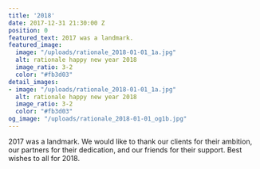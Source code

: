 ```yaml
---
title: '2018'
date: 2017-12-31 21:30:00 Z
position: 0
featured_text: 2017 was a landmark.
featured_image:
  image: "/uploads/rationale_2018-01-01_1a.jpg"
  alt: rationale happy new year 2018
  image_ratio: 3-2
  color: "#fb3d03"
detail_images:
- image: "/uploads/rationale_2018-01-01_1a.jpg"
  alt: rationale happy new year 2018
  image_ratio: 3-2
  color: "#fb3d03"
og_image: "/uploads/rationale_2018-01-01_og1b.jpg"
---
```


2017 was a landmark. We would like to thank our clients for their ambition, our partners for their dedication, and our friends for their support. Best wishes to all for 2018.